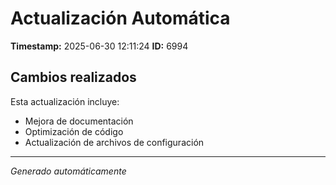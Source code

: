 # Actualización Automática

**Timestamp:** 2025-06-30 12:11:24
**ID:** 6994

## Cambios realizados

Esta actualización incluye:
- Mejora de documentación
- Optimización de código
- Actualización de archivos de configuración

---
*Generado automáticamente*
